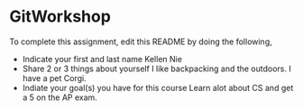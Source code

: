 # GitWorkshop

To complete this assignment, edit this README by doing the following, 

- Indicate your first and last name
Kellen Nie
- Share 2 or 3 things about yourself
I like backpacking and the outdoors.
I have a pet Corgi.
- Indiate your goal(s) you have for this course
Learn alot about CS and get a 5 on the AP exam.